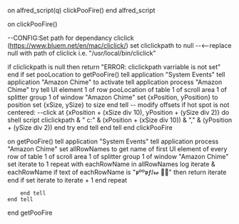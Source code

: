 on alfred_script(q)
clickPooFire()
end alfred_script

on clickPooFire()

--CONFIG:Set path for dependancy cliclick (https://www.bluem.net/en/mac/cliclick/)
set cliclickpath to null --<--replace null with path of cliclick i.e. "/usr/local/bin/cliclick"

if cliclickpath is null then
		return "ERROR: cliclickpath varriable is not set"
end if
set pooLocation to getPooFire()
	tell application "System Events"
		tell application "Amazon Chime" to activate
		tell application process "Amazon Chime"
			try
				tell UI element 1 of row pooLocation of table 1 of scroll area 1 of splitter group 1 of window "Amazon Chime"
					set {xPosition, yPosition} to position
					set {xSize, ySize} to size
				end tell
				-- modify offsets if hot spot is not centered:
				--click at {xPosition + (xSize div 10), yPosition + (ySize div 2)}
				do shell script cliclickpath & " c:" & (xPosition + (xSize div 10)) & "," & (yPosition + (ySize div 2))
			end try
		end tell
	end tell
end clickPooFire

on getPooFire()
	tell application "System Events"
		tell application process "Amazon Chime"
			set allRowNames to get name of first UI element of every row of table 1 of scroll area 1 of splitter group 1 of window "Amazon Chime"
			set iterate to 1
			repeat with eachRowName in allRowNames
				log iterate & eachRowName
				if text of eachRowName is "𝖕ºº𝖕𝒇ⅈ𝓻𝓮 💩🔥" then
					return iterate
				end if
				set iterate to iterate + 1
			end repeat
			
		end tell
	end tell
end getPooFire